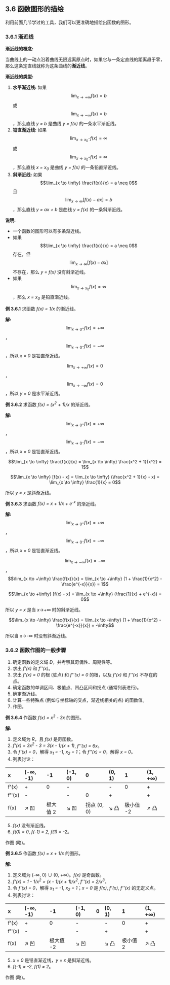 
## 3.6 函数图形的描绘

利用前面几节学过的工具，我们可以更准确地描绘出函数的图形。

### 3.6.1 渐近线

**渐近线的概念:**

当曲线上的一动点沿着曲线无限远离原点时，如果它与一条定直线的距离趋于零，那么这条定直线就称为这条曲线的**渐近线**。

**渐近线的类型:**

1. **水平渐近线:**  如果 $$\lim_{x \to +\infty} f(x) = b$$ 或 $$\lim_{x \to -\infty} f(x) = b$$，那么直线 *y = b* 是曲线 *y = f(x)* 的一条水平渐近线。
2. **铅直渐近线:**  如果 $$\lim_{x \to x_0^-} f(x) = \infty$$ 或 $$\lim_{x \to x_0^+} f(x) = \infty$$，那么直线 *x = x<sub>0</sub>* 是曲线 *y = f(x)* 的一条铅直渐近线。
3. **斜渐近线:**  如果 $$\lim_{x \to \infty} \frac{f(x)}{x} = a \neq 0$$ 且 $$\lim_{x \to \infty} [f(x) - ax] = b$$，那么直线 *y = ax + b* 是曲线 *y = f(x)* 的一条斜渐近线。

**说明:**

*   一个函数的图形可以有多条渐近线。
*   如果 $$\lim_{x \to \infty} \frac{f(x)}{x} = a \neq 0$$ 存在，但 $$\lim_{x \to \infty} [f(x) - ax]$$ 不存在，那么 *y = f(x)* 没有斜渐近线。
*   如果 $$\lim_{x \to x_0} f(x) = \infty$$，那么 *x = x<sub>0</sub>* 是铅直渐近线。

**例 3.6.1**  求函数 *f(x) = 1/x* 的渐近线。

**解:**  $$\lim_{x \to 0^+} f(x) = +\infty$$，$$\lim_{x \to 0^-} f(x) = -\infty$$，所以 *x = 0* 是铅直渐近线。

$$\lim_{x \to +\infty} f(x) = 0$$，$$\lim_{x \to -\infty} f(x) = 0$$，所以 *y = 0* 是水平渐近线。

**例 3.6.2**  求函数 *f(x) = (x<sup>2</sup> + 1)/x* 的渐近线。

**解:**  $$\lim_{x \to 0^+} f(x) = +\infty$$，$$\lim_{x \to 0^-} f(x) = -\infty$$，所以 *x = 0* 是铅直渐近线。

$$\lim_{x \to \infty} \frac{f(x)}{x} = \lim_{x \to \infty} \frac{x^2 + 1}{x^2} = 1$$

$$\lim_{x \to \infty} [f(x) - x] = \lim_{x \to \infty} (\frac{x^2 + 1}{x} - x) = \lim_{x \to \infty} \frac{1}{x} = 0$$

所以 *y = x* 是斜渐近线。

**例 3.6.3**  求函数 *f(x) = x + 1/x + e<sup>-x</sup>* 的渐近线。

**解:**  $$\lim_{x \to 0^+} f(x) = +\infty$$，$$\lim_{x \to 0^-} f(x) = -\infty$$，所以 *x = 0* 是铅直渐近线。

$$\lim_{x \to -\infty} f(x) = -\infty$$，$$\lim_{x \to +\infty} \frac{f(x)}{x} = \lim_{x \to +\infty} (1 + \frac{1}{x^2} - \frac{e^{-x}}{x}) = 1$$

$$\lim_{x \to +\infty} [f(x) - x] = \lim_{x \to +\infty} (\frac{1}{x} + e^{-x}) = 0$$

所以 *y = x* 是当 *x*→+∞ 时的斜渐近线。

$$\lim_{x \to -\infty} \frac{f(x)}{x} = \lim_{x \to -\infty} (1 + \frac{1}{x^2} - \frac{e^{-x}}{x}) = -\infty$$

所以当 *x*→-∞ 时没有斜渐近线。

### 3.6.2 函数作图的一般步骤

1. 确定函数的定义域 *D*，并考察其奇偶性、周期性等。
2. 求出 *f'(x)* 和 *f''(x)*。
3. 求出 *f'(x) = 0* 的根 (驻点) 和 *f''(x) = 0* 的根，以及 *f'(x)* 和 *f''(x)* 不存在的点。
4. 确定函数的单调区间、极值点、凹凸区间和拐点 (通常列表进行)。
5. 确定渐近线。
6. 计算一些特殊点 (例如与坐标轴的交点，渐近线相关的点) 的函数值。
7. 作图。

**例 3.6.4**  作函数 *f(x) = x<sup>3</sup> - 3x* 的图形。

**解:**

1. 定义域为 *R*，且 *f(x)* 是奇函数。
2. *f'(x) = 3x<sup>2</sup> - 3 = 3(x - 1)(x + 1)*, *f''(x) = 6x*。
3. 令 *f'(x) = 0*，解得 *x<sub>1</sub> = -1*, *x<sub>2</sub> = 1*；令 *f''(x) = 0*，解得 *x = 0*。
4. 列表讨论：

| x      | (-∞, -1) | -1    | (-1, 0) | 0     | (0, 1)  | 1     | (1, +∞) |
| :----- | :------- | :---- | :------ | :---- | :------ | :---- | :------ |
| f'(x)  | +        | 0     | -       |       | -       | 0     | +       |
| f''(x) | -        |       | -       | 0     | +       |       | +       |
| f(x)   | ↗ 凹     | 极大值 2 | ↘ 凹    | 拐点 (0, 0) | ↘ 凸    | 极小值 -2 | ↗ 凸     |

5. *f(x)* 没有渐近线。
6. *f(0) = 0*, *f(-1) = 2*, *f(1) = -2*。

作图 (略)。

**例 3.6.5** 作函数 *f(x) = x + 1/x* 的图形。

**解:**

1. 定义域为 (-∞, 0) ∪ (0, +∞)。*f(x)* 是奇函数。
2. *f'(x) = 1 - 1/x<sup>2</sup> = (x - 1)(x + 1)/x<sup>2</sup>*, *f''(x) = 2/x<sup>3</sup>*。
3. 令 *f'(x) = 0*，解得 *x<sub>1</sub> = -1*, *x<sub>2</sub> = 1*；*x = 0* 是 *f(x)*, *f'(x)*, *f''(x)* 的无定义点。
4. 列表讨论：

| x      | (-∞, -1) | -1    | (-1, 0) | 0     | (0, 1)  | 1     | (1, +∞) |
| :----- | :------- | :---- | :------ | :---- | :------ | :---- | :------ |
| f'(x)  | +        | 0     | -       |       | -       | 0     | +       |
| f''(x) | -        |       | -       |       | +       |       | +       |
| f(x)   | ↗ 凹     | 极大值 -2 | ↘ 凹    |       | ↘ 凸    | 极小值 2 | ↗ 凸     |

5. *x = 0* 是铅直渐近线，*y = x* 是斜渐近线。
6. *f(-1) = -2*, *f(1) = 2*。

作图 (略)。
